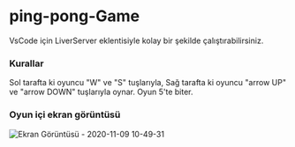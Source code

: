 # ping-pong-Game

VsCode için LiverServer eklentisiyle kolay bir şekilde çalıştırabilirsiniz.

### Kurallar

Sol tarafta ki oyuncu "W" ve "S" tuşlarıyla,
Sağ tarafta ki oyuncu "arrow UP" ve "arrow DOWN" tuşlarıyla oynar.
Oyun 5'te biter.



### Oyun içi ekran görüntüsü
![Ekran Görüntüsü - 2020-11-09 10-49-31](https://user-images.githubusercontent.com/32526108/98513870-9fa96c80-2279-11eb-9006-a4ffaccf2f04.png)
